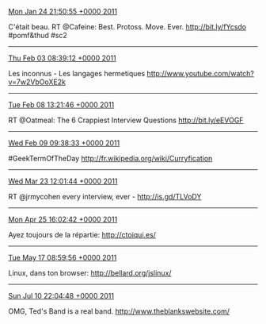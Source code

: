 [Mon Jan 24 21:50:55 +0000 2011](https://twitter.com/x4d3/status/29657424398913536)

C'était beau.  RT @Cafeine: Best. Protoss. Move. Ever. http://bit.ly/fYcsdo #pomf&thud #sc2

----

[Thu Feb 03 08:39:12 +0000 2011](https://twitter.com/x4d3/status/33082059027128320)

Les inconnus - Les langages hermetiques http://www.youtube.com/watch?v=7w2VbOoXE2k

----

[Tue Feb 08 13:21:46 +0000 2011](https://twitter.com/x4d3/status/34965108929077248)

RT @Oatmeal: The 6 Crappiest Interview Questions http://bit.ly/eEVOGF

----

[Wed Feb 09 09:38:33 +0000 2011](https://twitter.com/x4d3/status/35271321847861249)

#GeekTermOfTheDay http://fr.wikipedia.org/wiki/Curryfication

----

[Wed Mar 23 12:01:44 +0000 2011](https://twitter.com/x4d3/status/50527645087178752)

RT @jrmycohen every interview, ever - http://is.gd/TLVoDY

----

[Mon Apr 25 16:02:42 +0000 2011](https://twitter.com/x4d3/status/62547089208524800)

Ayez toujours de la répartie: http://ctoiqui.es/

----

[Tue May 17 08:59:56 +0000 2011](https://twitter.com/x4d3/status/70413227586101248)

Linux, dans ton browser: http://bellard.org/jslinux/

----

[Sun Jul 10 22:04:48 +0000 2011](https://twitter.com/x4d3/status/90179693076156418)

OMG, Ted's Band is a real band. http://www.theblankswebsite.com/